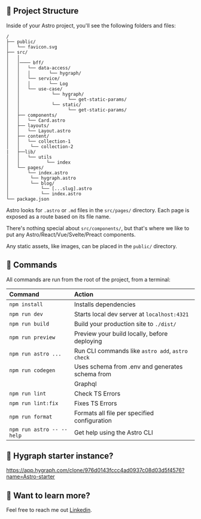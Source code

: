 ## 🚀 Project Structure

Inside of your Astro project, you'll see the following folders and files:

```text
/
├── public/
│   └── favicon.svg
├── src/
│   │
│   │──── bff/
│   │   └── data-access/
│   │   │       └── hygraph/
│   │   └── service/
│   │   │       └── Log
│   │   └── use-case/
│   │            └── hygraph/
│   │                  └── get-static-params/
│   │            └── static/
│   │                  └── get-static-params/
│   ├── components/
│   │   └── Card.astro
│   ├── layouts/
│   │   └── Layout.astro
│   ├── content/
│   │   └── collection-1
│   │    └── collection-2
|   ├──lib/
│   │   └── utils
│   │          └── index
│   └── pages/
│       └── index.astro
│        └── hygraph.astro
│        └── blog/
│            └── [...slug].astro
│            └── index.astro
└── package.json
```

Astro looks for `.astro` or `.md` files in the `src/pages/` directory. Each page is exposed as a route based on its file name.

There's nothing special about `src/components/`, but that's where we like to put any Astro/React/Vue/Svelte/Preact components.

Any static assets, like images, can be placed in the `public/` directory.

## 🧞 Commands

All commands are run from the root of the project, from a terminal:

| Command                   | Action                                            |
| :------------------------ | :-----------------------------------------------  |
| `npm install`             | Installs dependencies                             |
| `npm run dev`             | Starts local dev server at `localhost:4321`       |
| `npm run build`           | Build your production site to `./dist/`           |
| `npm run preview`         | Preview your build locally, before deploying      |
| `npm run astro ...`       | Run CLI commands like `astro add`, `astro check`  |
| `npm run codegen`         | Uses schema from .env and generates schema from   |
                             | Graphql                                          |
| `npm run lint`            | Check TS Errors                                   |
| `npm run lint:fix`        | Fixes TS Errors                                   |
| `npm run format`          | Formats all file per specified configuration      |
| `npm run astro -- --help` | Get help using the Astro CLI                      |


## 👀 Hygraph starter instance?

https://app.hygraph.com/clone/976d0143fccc4ad0937c08d03d5f4576?name=Astro-starter

## 👀 Want to learn more?

Feel free to reach me out [Linkedin](https://www.linkedin.com/in/ajdin-sahinbegovic/).



